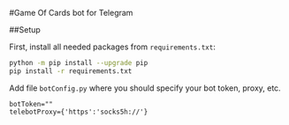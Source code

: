#Game Of Cards bot for Telegram

##Setup

First, install all needed packages from `requirements.txt`:

```bash
python -m pip install --upgrade pip
pip install -r requirements.txt
```

Add file `botConfig.py` where you should specify your bot token, proxy, etc.

```
botToken=""
telebotProxy={'https':'socks5h://'}
```
